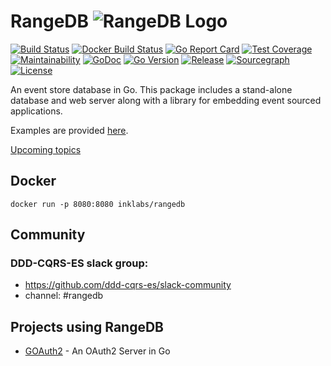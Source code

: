 # RangeDB ![RangeDB Logo](https://github.com/inklabs/rangedb/blob/master/pkg/rangedbui/static/img/rangedb-logo-white-30x30.png)

[![Build Status](https://travis-ci.org/inklabs/rangedb.svg?branch=master)](https://travis-ci.org/inklabs/rangedb)
[![Docker Build Status](https://img.shields.io/docker/cloud/build/inklabs/rangedb)](https://hub.docker.com/r/inklabs/rangedb/builds)
[![Go Report Card](https://goreportcard.com/badge/github.com/inklabs/rangedb)](https://goreportcard.com/report/github.com/inklabs/rangedb)
[![Test Coverage](https://api.codeclimate.com/v1/badges/c19eabe7c73ccc64738e/test_coverage)](https://codeclimate.com/github/inklabs/rangedb/test_coverage)
[![Maintainability](https://api.codeclimate.com/v1/badges/c19eabe7c73ccc64738e/maintainability)](https://codeclimate.com/github/inklabs/rangedb/maintainability)
[![GoDoc](https://godoc.org/github.com/inklabs/rangedb?status.svg)](https://godoc.org/github.com/inklabs/rangedb)
[![Go Version](https://img.shields.io/github/go-mod/go-version/inklabs/rangedb.svg)](https://github.com/inklabs/rangedb/blob/master/go.mod)
[![Release](https://img.shields.io/github/release/inklabs/rangedb.svg?include_prereleases&sort=semver)](https://github.com/inklabs/rangedb/releases/latest)
[![Sourcegraph](https://sourcegraph.com/github.com/inklabs/rangedb/-/badge.svg)](https://sourcegraph.com/github.com/inklabs/rangedb?badge)
[![License](https://img.shields.io/github/license/inklabs/rangedb.svg)](https://github.com/inklabs/rangedb/blob/master/LICENSE)

An event store database in Go. This package includes a stand-alone database
and web server along with a library for embedding event sourced applications.

Examples are provided [here](examples).

[Upcoming topics](https://github.com/inklabs/rangedb/wiki/Upcoming-Topics)

## Docker

```
docker run -p 8080:8080 inklabs/rangedb
```

## Community

### DDD-CQRS-ES slack group:

* https://github.com/ddd-cqrs-es/slack-community
* channel: #rangedb

## Projects using RangeDB

* [GOAuth2](https://github.com/inklabs/goauth2) - An OAuth2 Server in Go
